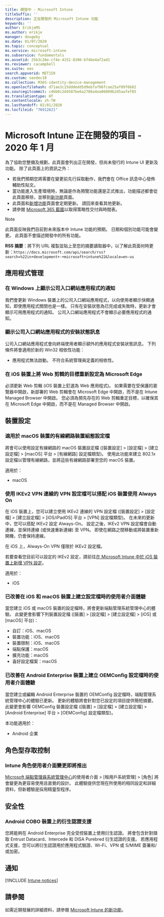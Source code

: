 ```yaml
---
title: 開發中 - Microsoft Intune
titleSuffix: ''
description: 正在開發的 Microsoft Intune 功能
keywords: ''
author: ErikjeMS
ms.author: erikje
manager: dougeby
ms.date: 01/07/2020
ms.topic: conceptual
ms.service: microsoft-intune
ms.subservice: fundamentals
ms.assetid: 25b3c26e-cf4e-4152-8306-bf4be4af2ad1
ms.reviewer: cacampbell
ms.suite: ems
search.appverid: MET150
ms.custom: seodec18
ms.collection: M365-identity-device-management
ms.openlocfilehash: d71ae3c15dddedd5d9ebfaf06fcae25af89f6b82
ms.sourcegitcommit: c46b0c2d4507be6a2786a4ea06009b2d5aafef85
ms.translationtype: HT
ms.contentlocale: zh-TW
ms.lasthandoff: 02/01/2020
ms.locfileid: "76912621"
---
```

# <a name="in-development-for-microsoft-intune---january-2020"></a>Microsoft Intune 正在開發的項目 - 2020 年 1 月

為了協助您整備及規劃，此頁面會列出正在開發，但尚未發行的 Intune UI 更新及功能。 除了此頁面上的資訊之外： 

- 若我們預期您將需要在變更前先行採取動作，我們會在 Office 訊息中心發佈輔助性貼文。
- 當功能進入生產環境時，無論是作為預覽功能還是正式推出，功能描述都會從此頁面移除，並移到[新功能](whats-new.md)頁面。
- 此頁面和[新增功能](whats-new.md)頁面會定期更新。 請回來查看其他更新。
- 請參閱 [Microsoft 365 藍圖](https://www.microsoft.com/microsoft-365/roadmap?rtc=2&filters=EMS)以取得策略性交付與時間表。

> [!NOTE]
> 此頁面反映我們目前對未來版本中 Intune 功能的預期。 日期和個別功能可能會變更。 此頁面不會描述開發中的所有功能。

**RSS 摘要**：將下列 URL 複製並貼上至您的摘要讀取器中，以了解此頁面何時更新：`https://docs.microsoft.com/api/search/rss?search=%22in+development+-+microsoft+intune%22&locale=en-us`

<!--
## What's coming to Intune in the Azure portal 
## What's coming to Intune apps
## Notices
-->

<!-- Common categories:  
## App management
## Device configuration
## Device enrollment
## Device management
## Intune apps
## Monitor and troubleshoot
## Role-based access control
## Security

-->
 
<!-- ***********************************************-->
## <a name="app-management"></a>應用程式管理

### <a name="display-notifications-for-the-company-portal-app-on-windows---1808082----"></a>在 Windows 上顯示公司入口網站應用程式的通知<!-- 1808082  -->
我們會更新 Windows 裝置上的公司入口網站應用程式，以向使用者顯示快顯通知，即使應用程式關閉也是一樣。 只有在安裝狀態為已完成或失敗時，更新才會顯示可用應用程式的通知。 公司入口網站應用程式不會顯示必要應用程式的通知。 

### <a name="display-installation-status-messages-for-the-company-portal-app---2514416----"></a>顯示公司入口網站應用程式的安裝狀態訊息<!-- 2514416  -->
公司入口網站應用程式會向終端使用者顯示額外的應用程式安裝狀態訊息。 下列條件將會適用於新的 Win32 相依性功能：
- 應用程式無法啟動。 不符合系統管理員定義的相依性。

### <a name="retarget-web-clips-to-microsoft-edge-on-ios-devices---5455276---"></a>在 iOS 裝置上將 Web 剪輯的目標重新設定為 Microsoft Edge<!-- 5455276 -->
必須更新 Web 剪輯 (iOS 裝置上釘選為 Web 應用程式)。 如果需要在受保護的瀏覽器中開啟，新部署的 Web 剪輯會在 Microsoft Edge 中開啟，而不是在 Intune Managed Browser 中開啟。 您必須為預先存在的 Web 剪輯重定目標，以確保其在 Microsoft Edge 中開啟，而不是在 Managed Browser 中開啟。 


<!-- ***********************************************-->
## <a name="device-configuration"></a>裝置設定

### <a name="wired-network-device-configuration-profiles-for-macos-devices---3508686----"></a>適用於 macOS 裝置的有線網路裝置組態設定檔<!-- 3508686  -->
將會可以使用設定有線網路的 macOS 裝置設定檔 ([裝置設定]   > [設定檔]   > [建立設定檔]   > [macOS]  平台 > [有線網路]  設定檔類型)。 使用此功能來建立 802.1x 設定檔以管理有線網路，並將這些有線網路部署至您的 macOS 裝置。

適用於：
- macOS

### <a name="vpn-profiles-with-ikev2-vpn-connections-can-use-always-on-with-ios-devices----1947932-idready---"></a>使用 IKEv2 VPN 連線的 VPN 設定檔可以搭配 iOS 裝置使用 Always On <!-- 1947932 idready -->
在 iOS 裝置上，您可以建立使用 IKEv2 連線的 VPN 設定檔 ([裝置設定]   > [設定檔]   > [建立設定檔]   > [iOS/iPadOS]  平台 > [VPN]  設定檔類型)。 在未來的更新中，您可以搭配 IKEv2 設定 Always-On。 設定之後，IKEv2 VPN 設定檔會自動連線，並保持連線 (或快速重新連線) 至 VPN。 即使在網路之間移動或將裝置重新開機，仍會保持連線。

在 iOS 上，Always-On VPN 僅限於 IKEv2 設定檔。

若要查看您目前可以設定的 IKEv2 設定，請前往[在 Microsoft Intune 中於 iOS 裝置上新增 VPN 設定](../configuration/vpn-settings-ios.md#ikev2-settings)。

適用於：
- iOS

### <a name="improved-user-interface-experience-when-creating-configuration-profiles-on-ios-and-macos-devices---5569008-5569039-5569057-5569110-5569116-5569131-5569139-5569153-5859984-idready---"></a>已改善在 iOS 和 macOS 裝置上建立設定檔時的使用者介面體驗<!-- 5569008-5569039-5569057-5569110-5569116-5569131-5569139-5569153-5859984 idready -->
當您建立 iOS 或 macOS 裝置的設定檔時，將會更新端點管理系統管理中心的體驗。 此變更會影響下列裝置設定檔 ([裝置]   > [設定檔]   > [建立設定檔]   > [iOS]  或 [macOS]  平台)：

- 自訂：iOS、macOS
- 裝置功能：iOS、macOS
- 裝置限制：iOS、macOS
- 端點保護：macOS
- 擴充功能：macOS
- 喜好設定檔案：macOS

### <a name="improved-user-interface-experience-when-creating-oemconfig-configuration-profiles-on-android-enterprise-devices---5568645-idready----"></a>已改善在 Android Enterprise 裝置上建立 OEMConfig 設定檔時的使用者介面體驗<!-- 5568645 idready  -->
當您建立或編輯 Android Enterprise 裝置的 OEMConfig 設定檔時，端點管理系統管理中心的體驗已更新。 更新的體驗將會針對您已設定的項目提供簡短摘要。 此變更會影響 OEMConfig 裝置設定檔 ([裝置]   > [設定檔]   > [建立設定檔]   > [Android Enterprise]  平台 > [OEMConfig]  設定檔類型)。

本功能適用於：
- Android 企業 

<!-- ***********************************************-->
<!--## Device enrollment-->



<!-- ***********************************************-->
<!--## Device management-->



<!-- ***********************************************-->
<!--## Intune apps-->
 

<!-- ***********************************************-->

<!--
## Monitoring and troubleshooting
-->


<!-- ***********************************************-->
## <a name="role-based-access-control"></a>角色型存取控制

### <a name="intune-roles-user-interface-changes-coming--5801612-idready--"></a>Intune 角色使用者介面變更即將推出<!--5801612 idready-->
[Microsoft 端點管理員系統管理中心](https://go.microsoft.com/fwlink/?linkid=2109431)的使用者介面 > [租用戶系統管理]   >  [角色]  將會變更為更容易使用且直覺的設計。 此體驗提供您現在所使用的相同設定和詳細資料，但新體驗是採用精靈型程序。


<!-- ***********************************************-->
## <a name="security"></a>安全性

### <a name="derived-credentials-support-on-android-cobo-devices--4839592--"></a>Android COBO 裝置上的衍生認證支援<!--4839592-->
您將能夠在 Android Enterprise 完全受控裝置上使用衍生認證。 將會包含針對擷取 Entrust Datacard、Intercede 和 DISA Purebred 衍生認證的支援。 若應用程式支援，您可以將衍生認證用於應用程式驗證、Wi-Fi、VPN 或 S/MIME 簽署和/或加密。 

<!-- ***********************************************-->
## <a name="notices"></a>通知

[!INCLUDE [Intune notices](../includes/intune-notices.md)]

## <a name="see-also"></a>請參閱
如需近期發展的詳細資料，請參閱 [Microsoft Intune 的新功能](whats-new.md)。


